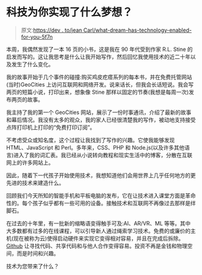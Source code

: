 # 科技为你实现了什么梦想？

> 原文:[https://dev . to/jean Carl/what-dream-has-technology-enabled-for-you-5f7n](https://dev.to/jeancarl/what-dream-has-technology-enabled-for-you-5f7n)

本周，我偶然发现了一本 16 页的小书，这是我在 90 年代受到作家 R.L. Stine 的启发而写的。这让我思考是什么让我开始写作，然后回忆我使用技术的近二十年以及发生了什么变化。

我的故事开始于几个事件的碰撞:购买鸡皮疙瘩系列的每本书，并在免费托管网站(当时)GeoCities 上访问互联网和网络开发。说来话长，但我会长话短说。我会写两页的短篇小说，打印出来，想象像 Stine 那样以固定的节奏(我想是每周一次)发布两页的故事。

我主持了我的第一个 GeoCities 网站，展示了一份时事通讯，介绍了最新的故事和幕后情况。我没有太多的观众，我的家人已经很清楚我的写作，被动地支持接受点阵打印机上打印的“免费打印订阅”。

不考虑受众或知名度，这个过程让我找到了写作的兴趣。它使我能够发现 HTML、JavaScript 和 Perl。多年来，CSS、PHP 和 Node.js(以及许多其他语言)进入了我的词汇表。我已经从小说转向教程和现实生活中的博客，分散在互联网上的许多网站上。

因此，随着下一代孩子开始使用技术，我想知道他们会用世界上几乎任何地方的更先进的技术来建造什么。

回顾我们今天所知的智能手机和平板电脑的发布，它在让技术进入课堂方面是革命性的。每个孩子似乎都有一些可用的设备。接触技术和互联网不再像过去那样是绊脚石。

在过去的十年里，有一批新的缩略语变得触手可及:AI、AR/VR、ML 等等。其中大多数都有过多的在线课程，可以引导新人通过绳索学习技术。免费的或廉价的主机(现在被称为云)使得启动硬件来实现它变得相对容易，并且在完成后拆除。 [Github](https://github.com) 让寻找代码、共享代码和与他人合作变得容易。投资不再是金钱和物理空间，而是时间和兴趣。

技术为您带来了什么？